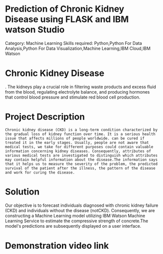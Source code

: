 # Prediction of Chronic Kidney Disease using FLASK and IBM watson Studio
Category: Machine Learning
Skills required: Python,Python For Data Analysis,Python For Data Visualization,Machine Learning,IBM Cloud,IBM Watson 

# Chronic Kidney Disease
  . The kidneys play a crucial role in filtering waste products and excess fluid from the blood, regulating electrolyte balance, and producing hormones that control blood pressure and stimulate red blood cell production.

# Project Description
    Chronic kidney disease (CKD) is a long-term condition characterized by the gradual loss of kidney function over time. It is a serious health issue that affects millions of people worldwide. can be cured if treated it in the early stages. Usually, people are not aware that medical tests, we take for different purposes could contain valuable information concerning kidney diseases. Consequently, attributes of various medical tests are investigated to distinguish which attributes may contain helpful information about the disease.The information says that it helps us to measure the severity of the problem, the predicted survival of the patient after the illness, the pattern of the disease and work for curing the disease.

# Solution
  Our objective is to forecast individuals diagnosed with chronic kidney failure (CKD) and individuals without the disease (notCKD). Consequently, we are constructing a Machine Learning model utilizing IBM Watson Machine Learning Service to estimate the compressive strength of concrete.The model's predictions are subsequently displayed on a user interface. 

# Demonstration video link
